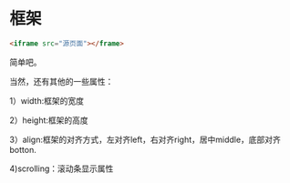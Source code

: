 # 框架

```html
<iframe src="源页面"></frame>
```

简单吧。

当然，还有其他的一些属性：

1）width:框架的宽度

2）height:框架的高度

3）align:框架的对齐方式，左对齐left，右对齐right，居中middle，底部对齐botton.

4)scrolling：滚动条显示属性